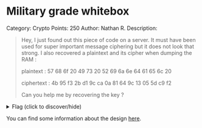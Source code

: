 # Military grade whitebox
Category: Crypto
Points: 250
Author: Nathan R.
Description:
> Hey, I just found out this piece of code on a server. It must have been used for super important message ciphering but it does not look that strong.
> I also recovered a plaintext and its cipher when dumping the RAM :
>
> plaintext :   57 68 6f 20 49 73 20 52 69 6a 6e 64 61 65 6c 20
>
> ciphertext : 4b 95 f3 2b d1 9c ca 0a 81 64 9c 13 05 5d c9 f2
>
>   Can you help me by recovering the key ?

<details>
    <summary>Flag (click to discover/hide)</summary>
    <p>GH19{AES is FUN}</p>
</details>

You can find some information about the design [here](https://gist.github.com/nreboud/863b9e49b5584cc6d6bea8f13aab3e05).
